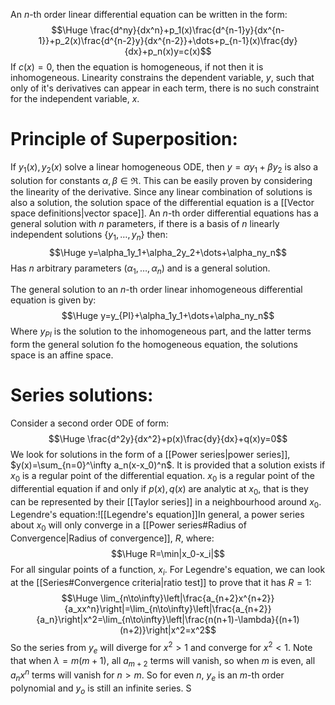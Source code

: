 An $n$-th order linear differential equation can be written in the form:$$\Huge \frac{d^ny}{dx^n}+p_1(x)\frac{d^{n-1}y}{dx^{n-1}}+p_2(x)\frac{d^{n-2}y}{dx^{n-2}}+\dots+p_{n-1}(x)\frac{dy}{dx}+p_n(x)y=c(x)$$If $c(x)=0$, then the equation is homogeneous, if not then it is inhomogeneous. Linearity constrains the dependent variable, $y$, such that only of it's derivatives can appear in each term, there is no such constraint for the independent variable, $x$.

# Principle of Superposition:

If $y_1(x),y_2(x)$ solve a linear homogeneous ODE, then $y=\alpha y_1+\beta y_2$ is also a solution for constants $\alpha,\beta\in\Re$. This can be easily proven by considering the linearity of the derivative. Since any linear combination of solutions is also a solution, the solution space of the differential equation is a [[Vector space definitions|vector space]]. An $n$-th order differential equations has a general solution with $n$ parameters, if there is a basis of $n$ linearly independent solutions $\{y_1,\dots,y_n\}$ then:$$\Huge y=\alpha_1y_1+\alpha_2y_2+\dots+\alpha_ny_n$$Has $n$ arbitrary parameters $(\alpha_1,\dots,\alpha_n)$ and is a general solution.

The general solution to an $n$-th order linear inhomogeneous differential equation is given by:$$\Huge y=y_{PI}+\alpha_1y_1+\dots+\alpha_ny_n$$Where $y_{PI}$ is the solution to the inhomogeneous part, and the latter terms form the general solution fo the homogeneous equation, the solutions space is an affine space.

# Series solutions:

Consider a second order ODE of form:$$\Huge \frac{d^2y}{dx^2}+p(x)\frac{dy}{dx}+q(x)y=0$$We look for solutions in the form of a [[Power series|power series]], $y(x)=\sum_{n=0}^\infty a_n(x-x_0)^n$. It is provided that a solution exists if $x_0$ is a regular point of the differential equation. $x_0$ is a regular point of the differential equation if and only if $p(x),q(x)$ are analytic at $x_0$, that is they can be represented by their [[Taylor series]] in a neighbourhood around $x_0$. Legendre's equation:![[Legendre's equation]]In general, a power series about $x_0$ will only converge in a [[Power series#Radius of Convergence|Radius of convergence]], $R$, where:$$\Huge R=\min|x_0-x_i|$$For all singular points of a function, $x_i$. For Legendre's equation, we can look at the [[Series#Convergence criteria|ratio test]] to prove that it has $R=1$:$$\Huge \lim_{n\to\infty}\left|\frac{a_{n+2}x^{n+2}}{a_xx^n}\right|=\lim_{n\to\infty}\left|\frac{a_{n+2}}{a_n}\right|x^2=\lim_{n\to\infty}\left|\frac{n(n+1)-\lambda}{(n+1)(n+2)}\right|x^2=x^2$$So the series from $y_e$ will diverge for $x^2>1$ and converge for $x^2<1$. Note that when $\lambda=m(m+1)$, all $a_{m+2}$ terms will vanish, so when $m$ is even, all $a_nx^n$ terms will vanish for $n>m$. So for even $n$, $y_e$ is an $m$-th order polynomial and $y_o$ is still an infinite series. S